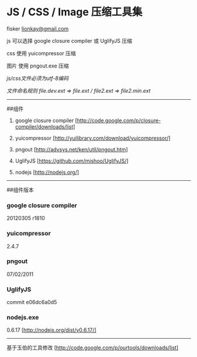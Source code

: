 JS / CSS / Image 压缩工具集
===========
fisker lionkay@gmail.com

js 可以选择 google closure compiler 或 UglifyJS 压缩

css 使用 yuicompressor 压缩

图片 使用 pngout.exe 压缩


*js/css文件必须为utf-8编码*

*文件命名规则 file.dev.ext => file.ext / file2.ext => file2.min.ext*

---
##组件
1. google closure compiler [http://code.google.com/p/closure-compiler/downloads/list]

2. yuicompressor [http://yuilibrary.com/download/yuicompressor/]

3. pngout [http://advsys.net/ken/util/pngout.htm]

4. UglifyJS [https://github.com/mishoo/UglifyJS/]

5. nodejs [http://nodejs.org/]


---
##组件版本
### google closure compiler
20120305 r1810

### yuicompressor
2.4.7

### pngout
07/02/2011

### UglifyJS
commit e06dc6a0d5

### nodejs.exe
0.6.17 [http://nodejs.org/dist/v0.6.17/]

---
基于玉伯的工具修改 [http://code.google.com/p/ourtools/downloads/list]